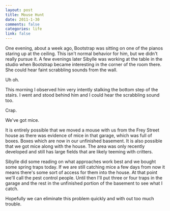 ```yaml
--- 
layout: post
title: Mouse Hunt
date: 2011-1-30
comments: false
categories: life
link: false
---
```

One evening, about a week ago, Bootstrap was sitting on one of the pianos staring up at the ceiling. This isn't normal behavior for him, but we didn't really pursue it. A few evenings later Sibylle was working at the table in the studio when Bootstrap became interesting in the corner of the room there. She could hear faint scrabbling sounds from the wall.

Uh oh.

This morning I observed him very intently stalking the bottom step of the stairs. I went and stood behind him and I could hear the scrabbling sound too.

Crap.

We've got mice.

It is entirely possible that we moved a mouse with us from the Frey Street house as there was evidence of mice in that garage, which was full of boxes. Boxes which are now in our unfinished basement. It is also possible that we got mice along with the house. The area was only recently developed and still has large fields that are likely teeming with critters.

Sibylle did some reading on what approaches work best and we bought some spring traps today. If we are still catching mice a few days from now it means there's some sort of access for them into the house. At that point we'll call the pest control people. Until then I'll put three or four traps in the garage and the rest in the unfinished portion of the basement to see what I catch.

Hopefully we can eliminate this problem quickly and with out too much trouble.
